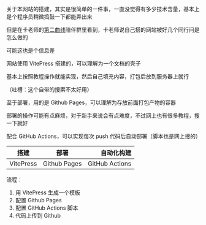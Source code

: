 关于本网站的搭建，其实是很简单的一件事，一直没觉得有多少技术含量，基本上是个程序员稍微捣鼓一下都能弄出来

但是在卡老师的[第二曲线](https://symbol.iamkasong.com/)陪伴群里看到，卡老师说自己搭的网站被好几个同行问是怎么做的

可能这也是个信息差

网站使用 VitePress 搭建的，可以理解为一个文档的壳子

基本上按照教程操作就能实现，然后自己填充内容，打包后放到服务器上就行

（吐槽：这个自带的搜索不太好用）

至于部署，用的是 Github Pages，可以理解为存放前面打包产物的容器

部署的操作可能有点麻烦，对于新手来说会有点难度，不过网上也有很多教程，搜一下就好

配合 GitHub Actions，可以实现每次 push 代码后自动部署（脚本也是网上搜的）

| 搭建      |     部署     |     自动化构建 |
| --------- | :----------: | -------------: |
| VitePress | Github Pages | GitHub Actions |

流程：

1. 用 VitePress 生成一个模板
2. 配置 Github Pages
3. 配置 GitHub Actions 脚本
4. 代码上传到 Github
